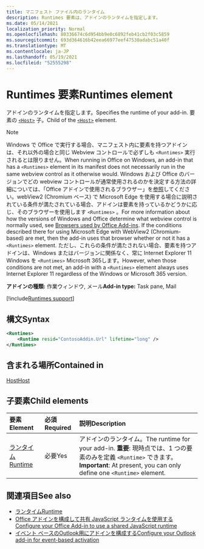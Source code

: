 ```yaml
---
title: マニフェスト ファイル内のランタイム
description: Runtimes 要素は、アドインのランタイムを指定します。
ms.date: 05/14/2021
localization_priority: Normal
ms.openlocfilehash: 80336674c6d954bb9e0c6892feb41cb2f03c5859
ms.sourcegitcommit: 693d364616b42eea66977eef47530adabc51a40f
ms.translationtype: MT
ms.contentlocale: ja-JP
ms.lasthandoff: 05/19/2021
ms.locfileid: "52555298"
---
```

# <a name="runtimes-element"></a><span data-ttu-id="f29ca-103">Runtimes 要素</span><span class="sxs-lookup"><span data-stu-id="f29ca-103">Runtimes element</span></span>

<span data-ttu-id="f29ca-104">アドインのランタイムを指定します。</span><span class="sxs-lookup"><span data-stu-id="f29ca-104">Specifies the runtime of your add-in.</span></span> <span data-ttu-id="f29ca-105">要素の [`<Host>`](host.md) 子。</span><span class="sxs-lookup"><span data-stu-id="f29ca-105">Child of the [`<Host>`](host.md) element.</span></span>

> [!NOTE]
> <span data-ttu-id="f29ca-106">Windows で Office で実行する場合、マニフェスト内に要素を持つアドインは、それ以外の場合と同じ Webview コントロールで必ずしも `<Runtimes>` 実行されるとは限りません。</span><span class="sxs-lookup"><span data-stu-id="f29ca-106">When running in Office on Windows, an add-in that has a `<Runtimes>` element in its manifest does not necessarily run in the same webview control as it otherwise would.</span></span> <span data-ttu-id="f29ca-107">Windows および Office のバージョンでどの webview コントロールが通常使用されるのかを決定する方法の詳細については、「Office アドインで使用されるブラウザー」を[参照](../../concepts/browsers-used-by-office-web-add-ins.md)してください。webView2 (Chromium ベース) で Microsoft Edge を使用する場合に説明されている条件が満たされている場合、アドインは要素を持っているかどうかに応じ、そのブラウザーを使用します `<Runtimes>` 。</span><span class="sxs-lookup"><span data-stu-id="f29ca-107">For more information about how the versions of Windows and Office determine what webview control is normally used, see [Browsers used by Office Add-ins](../../concepts/browsers-used-by-office-web-add-ins.md). If the conditions described there for using Microsoft Edge with WebView2 (Chromium-based) are met, then the add-in uses that browser whether or not it has a `<Runtimes>` element.</span></span> <span data-ttu-id="f29ca-108">ただし、これらの条件が満たされない場合、要素を持つアドインは、Windows またはバージョンに関係なく、常に Internet Explorer 11 Windows を `<Runtimes>` Microsoft 365します。</span><span class="sxs-lookup"><span data-stu-id="f29ca-108">However, when those conditions are not met, an add-in with a `<Runtimes>` element always uses Internet Explorer 11 regardless of the Windows or Microsoft 365 version.</span></span>

<span data-ttu-id="f29ca-109">**アドインの種類:** 作業ウィンドウ, メール</span><span class="sxs-lookup"><span data-stu-id="f29ca-109">**Add-in type:** Task pane, Mail</span></span>

[!include[Runtimes support](../../includes/runtimes-note.md)]

## <a name="syntax"></a><span data-ttu-id="f29ca-110">構文</span><span class="sxs-lookup"><span data-stu-id="f29ca-110">Syntax</span></span>

```XML
<Runtimes>
    <Runtime resid="ContosoAddin.Url" lifetime="long" />
</Runtimes>
```

## <a name="contained-in"></a><span data-ttu-id="f29ca-111">含まれる場所</span><span class="sxs-lookup"><span data-stu-id="f29ca-111">Contained in</span></span>

[<span data-ttu-id="f29ca-112">Host</span><span class="sxs-lookup"><span data-stu-id="f29ca-112">Host</span></span>](host.md)

## <a name="child-elements"></a><span data-ttu-id="f29ca-113">子要素</span><span class="sxs-lookup"><span data-stu-id="f29ca-113">Child elements</span></span>

|  <span data-ttu-id="f29ca-114">要素</span><span class="sxs-lookup"><span data-stu-id="f29ca-114">Element</span></span> |  <span data-ttu-id="f29ca-115">必須</span><span class="sxs-lookup"><span data-stu-id="f29ca-115">Required</span></span>  |  <span data-ttu-id="f29ca-116">説明</span><span class="sxs-lookup"><span data-stu-id="f29ca-116">Description</span></span>  |
|:-----|:-----|:-----|
| [<span data-ttu-id="f29ca-117">ランタイム</span><span class="sxs-lookup"><span data-stu-id="f29ca-117">Runtime</span></span>](runtime.md) | <span data-ttu-id="f29ca-118">必要</span><span class="sxs-lookup"><span data-stu-id="f29ca-118">Yes</span></span> |  <span data-ttu-id="f29ca-119">アドインのランタイム。</span><span class="sxs-lookup"><span data-stu-id="f29ca-119">The runtime for your add-in.</span></span> <span data-ttu-id="f29ca-120">**重要**: 現時点では、1 つの要素のみを定義 `<Runtime>` できます。</span><span class="sxs-lookup"><span data-stu-id="f29ca-120">**Important**: At present, you can only define one `<Runtime>` element.</span></span> |

## <a name="see-also"></a><span data-ttu-id="f29ca-121">関連項目</span><span class="sxs-lookup"><span data-stu-id="f29ca-121">See also</span></span>

- [<span data-ttu-id="f29ca-122">ランタイム</span><span class="sxs-lookup"><span data-stu-id="f29ca-122">Runtime</span></span>](runtime.md)
- [<span data-ttu-id="f29ca-123">Office アドインを構成して共有 JavaScript ランタイムを使用する</span><span class="sxs-lookup"><span data-stu-id="f29ca-123">Configure your Office Add-in to use a shared JavaScript runtime</span></span>](../../develop/configure-your-add-in-to-use-a-shared-runtime.md)
- [<span data-ttu-id="f29ca-124">イベント ベースのOutlook用にアドインを構成する</span><span class="sxs-lookup"><span data-stu-id="f29ca-124">Configure your Outlook add-in for event-based activation</span></span>](../../outlook/autolaunch.md)
